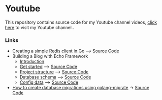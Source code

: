 # Youtube
This repository contains source code for my Youtube channel videos, [click here](https://www.youtube.com/@muzafar) to visit my Youtube channel..

### Links
* [Creating a simple Redis client in Go](https://www.youtube.com/watch?v=nKOnLZrNmDY) –> [Source Code](https://github.com/muzfr7/youtube/tree/main/simple-redis-client)
* Building a Blog with Echo Framework
  * [Introduction](https://www.youtube.com/watch?v=5-AhqhLLvyQ)
  * [Get started](https://www.youtube.com/watch?v=YGiO60QBbYA) –> [Source Code](https://github.com/muzfr7/youtube/tree/main/get-started-with-echo)
  * [Project structure](https://youtu.be/R0BJcQD_bO8) –> [Source Code](https://github.com/muzfr7/youtube/tree/main/echoblog/part-1)
  * [Database schema](https://youtu.be/0FqVs00CdLk) –> [Source Code](https://github.com/muzfr7/youtube/tree/main/echoblog/part-2)
  * [Config data]() –> [Source Code](https://github.com/muzfr7/youtube/tree/main/echoblog/part-3)
* [How to create database migrations using golang-migrate](https://youtu.be/N6aozCr4kr0) -> [Source Code](https://github.com/muzfr7/youtube/tree/main/golang-migrate-demo)
